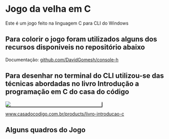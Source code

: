 # Jogo da velha em C
 Este é um jogo feito na linguagem C para CLI do Windows
##
## Para colorir o jogo foram utilizados alguns dos recursos disponiveis no repositório abaixo
Documentação: <a href="https://github.com/DavidGomesh/console-h" target="_blank">github.com/DavidGomesh/console-h</a>

##
## Para desenhar no terminal do CLI utilizou-se das técnicas abordadas no livro Introdução a programação em C do <a href="https://www.casadocodigo.com.br/" target="_blank" style="text-decoration : none">casa do código<a>

<style>
    #livro{
        width: 300px;
        box-shadow: 2px 2px 2px;
    }
</style>

<div id="livro">
    <img src="https://cdn.shopify.com/s/files/1/0155/7645/products/IntroducaoaprogramacaoemC_ebook_large.jpg?v=1631718790">
</div>

<a href="https://www.casadocodigo.com.br/products/livro-introducao-c" target="_blank">www.casadocodigo.com.br/products/livro-introducao-c</a>

## Alguns quadros do Jogo

